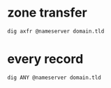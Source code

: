 # zone transfer

```bash
dig axfr @nameserver domain.tld
```

# every record

```bash
dig ANY @nameserver domain.tld
```
